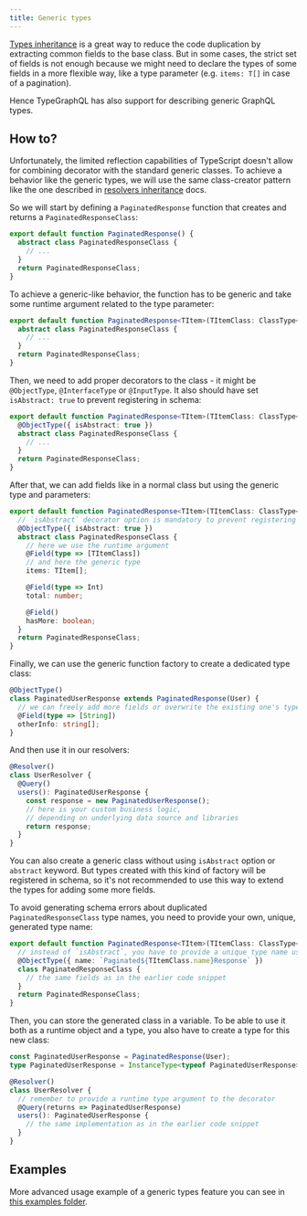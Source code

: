 ```yaml
---
title: Generic types
---
```


[Types inheritance](inheritance.md) is a great way to reduce the code duplication by extracting common fields to the base class. But in some cases, the strict set of fields is not enough because we might need to declare the types of some fields in a more flexible way, like a type parameter (e.g. `items: T[]` in case of a pagination).

Hence TypeGraphQL has also support for describing generic GraphQL types.

## How to?

Unfortunately, the limited reflection capabilities of TypeScript doesn't allow for combining decorator with the standard generic classes. To achieve a behavior like the generic types, we will use the same class-creator pattern like the one described in [resolvers inheritance](inheritance.md) docs.

So we will start by defining a `PaginatedResponse` function that creates and returns a `PaginatedResponseClass`:

```typescript
export default function PaginatedResponse() {
  abstract class PaginatedResponseClass {
    // ...
  }
  return PaginatedResponseClass;
}
```

To achieve a generic-like behavior, the function has to be generic and take some runtime argument related to the type parameter:

```typescript
export default function PaginatedResponse<TItem>(TItemClass: ClassType<TItem>) {
  abstract class PaginatedResponseClass {
    // ...
  }
  return PaginatedResponseClass;
}
```

Then, we need to add proper decorators to the class - it might be `@ObjectType`, `@InterfaceType` or `@InputType`.
It also should have set `isAbstract: true` to prevent registering in schema:

```typescript
export default function PaginatedResponse<TItem>(TItemClass: ClassType<TItem>) {
  @ObjectType({ isAbstract: true })
  abstract class PaginatedResponseClass {
    // ...
  }
  return PaginatedResponseClass;
}
```

After that, we can add fields like in a normal class but using the generic type and parameters:

```typescript
export default function PaginatedResponse<TItem>(TItemClass: ClassType<TItem>) {
  // `isAbstract` decorator option is mandatory to prevent registering in schema
  @ObjectType({ isAbstract: true })
  abstract class PaginatedResponseClass {
    // here we use the runtime argument
    @Field(type => [TItemClass])
    // and here the generic type
    items: TItem[];

    @Field(type => Int)
    total: number;

    @Field()
    hasMore: boolean;
  }
  return PaginatedResponseClass;
}
```

Finally, we can use the generic function factory to create a dedicated type class:

```typescript
@ObjectType()
class PaginatedUserResponse extends PaginatedResponse(User) {
  // we can freely add more fields or overwrite the existing one's types
  @Field(type => [String])
  otherInfo: string[];
}
```

And then use it in our resolvers:

```typescript
@Resolver()
class UserResolver {
  @Query()
  users(): PaginatedUserResponse {
    const response = new PaginatedUserResponse();
    // here is your custom business logic,
    // depending on underlying data source and libraries
    return response;
  }
}
```

You can also create a generic class without using `isAbstract` option or `abstract` keyword.
But types created with this kind of factory will be registered in schema, so it's not recommended to use this way to extend the types for adding some more fields.

To avoid generating schema errors about duplicated `PaginatedResponseClass` type names, you need to provide your own, unique, generated type name:

```typescript
export default function PaginatedResponse<TItem>(TItemClass: ClassType<TItem>) {
  // instead of `isAbstract`, you have to provide a unique type name used in schema
  @ObjectType({ name: `Paginated${TItemClass.name}Response` })
  class PaginatedResponseClass {
    // the same fields as in the earlier code snippet
  }
  return PaginatedResponseClass;
}
```

Then, you can store the generated class in a variable. To be able to use it both as a runtime object and a type, you also have to create a type for this new class:

```typescript
const PaginatedUserResponse = PaginatedResponse(User);
type PaginatedUserResponse = InstanceType<typeof PaginatedUserResponse>;

@Resolver()
class UserResolver {
  // remember to provide a runtime type argument to the decorator
  @Query(returns => PaginatedUserResponse)
  users(): PaginatedUserResponse {
    // the same implementation as in the earlier code snippet
  }
}
```

## Examples

More advanced usage example of a generic types feature you can see in [this examples folder](https://github.com/19majkel94/type-graphql/tree/master/examples/generic-types).
